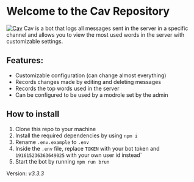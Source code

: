 # Welcome to the Cav Repository

[![Cav](https://i.imgur.com/hsHkl39.png)](https://github.com/xYossaf/Cav)
Cav is a bot that logs all messages sent in the server in a specific channel and allows you to view the most used words in the server with customizable settings.

## Features:
- Customizable configuration (can change almost everything)
- Records changes made by editing and deleting messages
- Records the top words used in the server
- Can be configured to be used by a modrole set by the admin

## How to install
1. Clone this repo to your machine 
2. Install the required dependencies by using ```npm i```
3. Rename `.env.example` to `.env`
4. Inside the `.env` file, replace `TOKEN` with your bot token and  `191615236363649025` with your own user id instead`
5. Start the bot by running `npm run brun` 

Version: *v3.3.3*
